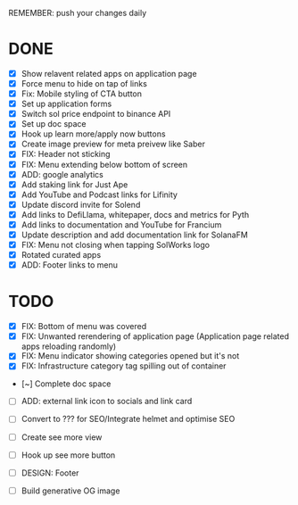 REMEMBER: push your changes daily

# DONE
- [x] Show relavent related apps on application page
- [x] Force menu to hide on tap of links
- [x] Fix: Mobile styling of CTA button
- [x] Set up application forms
- [x] Switch sol price endpoint to binance API
- [x] Set up doc space 
- [x] Hook up learn more/apply now buttons
- [x] Create image preview for meta preivew like Saber
- [x] FIX: Header not sticking
- [x] FIX: Menu extending below bottom of screen
- [x] ADD: google analytics
- [x] Add staking link for Just Ape
- [x] Add YouTube and Podcast links for Lifinity 
- [x] Update discord invite for Solend
- [x] Add links to DefiLlama, whitepaper, docs and metrics for Pyth
- [x] Add links to documentation and YouTube for Francium
- [x] Update description and add documentation link for SolanaFM
- [x] FIX: Menu not closing when tapping SolWorks logo
- [x] Rotated curated apps
- [x] ADD: Footer links to menu

# TODO
- [x] FIX: Bottom of menu was covered
- [x] FIX: Unwanted rerendering of application page (Application page related apps reloading randomly)
- [x] FIX: Menu indicator showing categories opened but it's not
- [x] FIX: Infrastructure category tag spilling out of container

- [~] Complete doc space
- [ ] ADD: external link icon to socials and link card

- [ ] Convert to ??? for SEO/Integrate helmet and optimise SEO
- [ ] Create see more view
- [ ] Hook up see more button
- [ ] DESIGN: Footer
- [ ] Build generative OG image